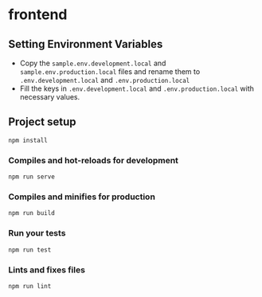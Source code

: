 # frontend

## Setting Environment Variables
* Copy the `sample.env.development.local` and `sample.env.production.local` files and rename them to `.env.development.local` and `.env.production.local`
* Fill the keys in `.env.development.local` and `.env.production.local` with necessary values.

## Project setup
```
npm install
```

### Compiles and hot-reloads for development
```
npm run serve
```

### Compiles and minifies for production
```
npm run build
```

### Run your tests
```
npm run test
```

### Lints and fixes files
```
npm run lint
```
